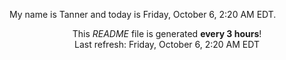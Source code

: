 My name is Tanner and today is Friday, October 6, 2:20 AM EDT.

<p align="center">This <i>README</i> file is generated <b>every 3 hours</b>!</br>Last refresh: Friday, October 6, 2:20 AM EDT<br /></p>
